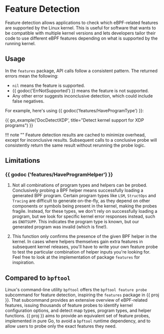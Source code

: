 # Feature Detection

Feature detection allows applications to check which eBPF-related features are
supported by the Linux kernel. This is useful for software that wants to be
compatible with multiple kernel versions and lets developers tailor their code
to use different eBPF features depending on what is supported by the running
kernel.

## Usage

In the `features` package, API calls follow a consistent pattern. The returned
errors mean the following:

- `nil` means the feature is supported.
- {{ godoc('ErrNotSupported') }} means the feature is not supported.
- Any other error suggests inconclusive detection, which could include false
  negatives.

For example, here's using {{ godoc('features/HaveProgramType') }}:

{{ go_example('DocDetectXDP', title="Detect kernel support for XDP programs") }}

!!! note ""
    Feature detection results are cached to minimize overhead, except for
    inconclusive results. Subsequent calls to a conclusive probe will
    consistently return the same result without rerunning the probe logic.

## Limitations

### {{ godoc ('features/HaveProgramHelper') }}

1. Not all combinations of program types and helpers can be probed. Conclusively
   probing a BPF helper means successfully loading a generated BPF program.
   Certain program types like `LSM`, `StructOps` and `Tracing` are difficult to
   generate on-the-fly, as they depend on other components or symbols being
   present in the kernel, making the probes fragile. Instead, for these types,
   we don't rely on successfully loading a program, but we look for specific
   kernel error responses instead, such as `ENOTSUPP`. This indicates the
   program type is known, but our generated program  was invalid (which is
   fine!).

2. This function only confirms the presence of the given BPF helper in the
   kernel. In cases where helpers themselves gain extra features in subsequent
   kernel releases, you'll have to write your own feature probe to test the
   particular combination of helper inputs you're looking for. Feel free to look
   at the implementation of package `features` for inspiration.

## Compared to `bpftool`

Linux's command-line utility `bpftool` offers the `bpftool feature probe`
subcommand for feature detection, inspiring the `features` package in {{ proj }}.
That subcommand provides an extensive overview of eBPF-related features,
issuing thousands of feature probes to identify kernel configuration options,
and detect map types, program types, and helper functions. {{ proj }} aims to
provide an equivalent set of feature probes, implemented in pure Go, to avoid a
`bpftool` runtime dependency, and to allow users to probe only the exact
features they need.

